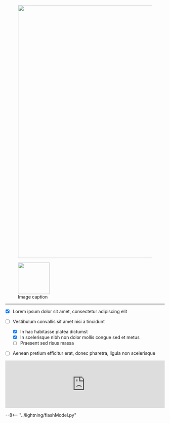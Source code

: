 <figure>
    <img src="https://4.bp.blogspot.com/-tgA9nKQJJ2Q/Vtra_9UwzDI/AAAAAAAANhQ/VmWebFhwBxw/s1600/underconstruction.jpg
" width="800" />
</figure>

<figure>
  <img src="https://dummyimage.com/100x100/eee/aaa" width="100" />
  <figcaption>Image caption</figcaption>
</figure>

-------------
- [x] Lorem ipsum dolor sit amet, consectetur adipiscing elit
- [ ] Vestibulum convallis sit amet nisi a tincidunt
    * [x] In hac habitasse platea dictumst
    * [x] In scelerisque nibh non dolor mollis congue sed et metus
    * [ ] Praesent sed risus massa
- [ ] Aenean pretium efficitur erat, donec pharetra, ligula non scelerisque


<iframe src="https://www.icloud.com/keynote/0sYqFk6FtwezsZBHWRBII0E1w?embed=true" width="100%" overflow="hidden" frameborder="0" allowfullscreen referrer="no-referrer"></iframe>


--8<-- "../lightning/flashModel.py"
